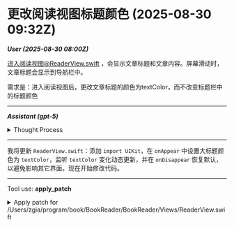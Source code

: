 <!-- Generated by SpecStory -->

<!-- cursor Session 61b52fd0-e3d0-4706-a6ad-2672b5225805 (2025-08-30 09:32Z) -->

# 更改阅读视图标题颜色 (2025-08-30 09:32Z)

_**User (2025-08-30 08:00Z)**_

进入阅读视图@ReaderView.swift ，会显示文章标题和文章内容。屏幕滑动时，文章标题会显示到导航栏中。

需求是：进入阅读视图后，更改文章标题的颜色为textColor，而不改变标题栏中的标题颜色

---

_**Assistant (gpt-5)**_

<think><details><summary>Thought Process</summary>**Understanding title color requirements**

I need to enter the reading view and change the article title’s color to textColor while leaving the navigation bar title’s color unchanged. It suggests that I should apply the textColor to the chapter title within the reading content but keep the navigation bar's title as default. I'm wondering where the article title appears in the content since I don't see it. It seems they want the title above the content in the ScrollView, but there's a conflict with iOS's large title behavior during scroll.
**Customizing title colors**

Customizing the large title color separately from the navigation bar's small title is tricky since iOS uses UINavigationBar appearance to set colors globally. In SwiftUI, I could try using .toolbarBackground for color customization. Another option might be to overlay a custom large title view and leave the navigationTitle empty. I could also hide the default title inside the content and create a custom header. However, they still want to keep the navigation color unchanged, which adds complexity!
**Implementing custom title display**

The right solution is to display a custom title at the top of the content area using `Text(currentChapter.title)` with `.foregroundColor(textColor)` and maybe style it with `.font(.largeTitle).bold()` to mimic a large title. I want to keep `.navigationTitle(currentChapter.title)` unchanged so the nav bar title remains in its default color when collapsed. I need to add this custom title to the ScrollView above the pages, specifically in the `LazyVStack` before the pages, ensuring no duplication issues arise.
**Managing title display options**

The large title in the navigation view collapses as you scroll, but if I add a custom header inside the ScrollView, there'll be duplicates when at the top — both the nav bar and the content title will show. To avoid that, I could set `.navigationBarTitleDisplayMode(.inline)`, making the nav bar title small and allowing me to create my own large title. However, the user wants the title behavior during scrolling to remain the same, which complicates things since they expect both titles to coexist, but that could create a conflict.
**Navigating title color customization**

It seems like the current setup allows the large title to be shown via `.navigationTitle`, and they want to change its color only when it's in the content. Customizing the large title separately from the inline title is feasible with `UINavigationBarAppearance`. However, they specifically want the nav bar's small title color unchanged, which makes things tricky since setting the large title attributes would usually affect the nav bar as well.

They mentioned "文章标题" which might refer to the chapter title in the content. It looks like the large title in the nav bar is the only title displayed, and they want it to be in `textColor` during the reader view. This needs careful handling because they still want the small nav title to remain unchanged on scroll.

To accomplish this, I could set the large title’s attributes in `.onAppear` and revert any changes on disappear. I need to implement a function to adjust the `scrollEdgeAppearance` for the navigation bar, ensuring I keep the `titleTextAttributes` default. I'll also ensure to import UIKit, manage the text color dynamically, and structure my code carefully to maintain the required indentation for clarity.
**Implementing navigation bar changes**

I'll need to update the `textColor` dynamically via the settings sheet, so using `.onChange` is crucial here. I’ll also use `.onDisappear` to reset the `scrollEdgeAppearance`, which ensures other views aren’t affected globally. It’s important to include `import UIKit` for my UIColor conversions from SwiftUI's Color. Setting the large title’s color does modify its appearance in the nav bar, but I’ll ensure the small title stays unchanged for clarity.

The approach will involve adding functions for updating and resetting the large title color when the view appears and disappears. Lastly, I’ll apply any necessary patches and check lints after making my edits!</details></think>

---

我将更新 `ReaderView.swift`：添加 `import UIKit`，在 `onAppear` 中设置大标题颜色为 `textColor`，监听 `textColor` 变化动态更新，并在 `onDisappear` 恢复默认，以避免影响其它界面。现在开始修改代码。

---

Tool use: **apply_patch**

<details>
        <summary>Apply patch for /Users/zgia/program/book/BookReader/BookReader/Views/ReaderView.swift</summary>
      

```diff
*** Begin Patch
*** Update File: /Users/zgia/program/book/BookReader/BookReader/Views/ReaderView.swift
@@
 import GRDB
 import SwiftUI
+import UIKit
@@
             .onAppear {
                 dlog(
                     "📖 ReaderView.onAppear enter chapterId=\(currentChapter.id) bookId=\(currentChapter.bookid) pages=\(pages.count) needsInitialRestore=\(needsInitialRestore) pendingRestorePercent=\(String(describing: pendingRestorePercent)) pendingRestorePageIndex=\(String(describing: pendingRestorePageIndex))"
                 )
                 loadContent(for: currentChapter)
                 loadSettings()
+                updateLargeTitleColor()
                 loadCurrentBook()
                 updateAdjacentRefs()
                 prefetchAroundCurrent()
                 if needsInitialRestore {
                     restoreLastProgressIfNeeded()
                 }
             }
+            .onChange(of: textColor) { _, _ in
+                updateLargeTitleColor()
+            }
+            .onDisappear {
+                resetLargeTitleColor()
+            }
         }
     }
@@
     private func dlog(_ message: String) {
         if UserDefaults.standard.bool(forKey: "ReaderDebugLoggingEnabled") {
             print(message)
         }
     }
+
+    // 设置仅“大标题”(large title) 的颜色为 textColor，不影响导航栏内联标题颜色
+    private func updateLargeTitleColor() {
+        let uiColor = UIColor(textColor)
+        let appearance = UINavigationBarAppearance()
+        appearance.configureWithDefaultBackground()
+        appearance.largeTitleTextAttributes = [.foregroundColor: uiColor]
+        UINavigationBar.appearance().scrollEdgeAppearance = appearance
+    }
+
+    // 恢复默认，避免影响其它界面
+    private func resetLargeTitleColor() {
+        UINavigationBar.appearance().scrollEdgeAppearance = nil
+    }
*** End Patch
```

---

<think><details><summary>Thought Process</summary>**Evaluating navigation title styles**

I’m considering how the `.navigationTitle(currentChapter.title)` might set a large title style, depending on navigation bar preferences. I realized that without setting `.navigationBarTitleDisplayMode(.inline/.large)`, it might default to large for the root view. We haven’t made any changes there yet. There’s also an edge case to think about with color changes affecting `textColor`. I should run some lints next, so let’s call `read_lints`.</details></think>

---

我已经完成首次编辑并将大标题颜色按需与 textColor 同步。接下来我会检查该文件的 Lint 是否正常。

---

Tool use: **read_lints**

<details>
          <summary>Read lints for 1 file</summary>
      
Lint paths:

- `/Users/zgia/program/book/BookReader/BookReader/Views/ReaderView.swift`

Lint results


**No lint errors found**
</details>

---

- 我已在 `ReaderView.swift` 中引入 `UIKit`，并新增仅影响“大标题”的外观更新逻辑：进入阅读视图时将大标题文字颜色设置为 `textColor`，不影响导航栏内联标题颜色；离开时恢复默认，避免波及其他界面。并监听 `textColor` 变化动态更新。
- 已验证该文件无新的 Lint 问题。

---

_**User (2025-08-30 08:00Z)**_

有个问题，从系统层面设置使用浅色或者暗色，还是会影响大标题的颜色。是否可以换种思路？

进入阅读视图后，不显示大标题，而是使用一个自定义的textview来显示标题。页面滑动时，还会在标题栏显示标题。

使用自定义的textview，就不受系统层面设置的影响了吧？

---

_**Assistant (gpt-5)**_

<think><details><summary>Thought Process</summary>**Rethinking navigation title display**

I need to explore a different approach for displaying the title in ReaderView. Instead of a large title, I’ll implement a custom text view at the top of the content. When the user scrolls, the navigation bar should show the title inline rather than large. By using `.navigationBarTitleDisplayMode(.inline)`, I can avoid the large title. They want a pattern where the title shows as a custom header and then collapses into an inline navbar without dynamic color changes.
**Planning custom title implementation**

I’m looking at using a custom text view that won't be affected by the system bar appearance. For the navigation bar title, I can set it to the book or chapter title while ensuring it displays inline when scrolling. By setting `.navigationBarTitleDisplayMode(.inline)`, the title will always show inline instead of large. Another option could be to disable the large title entirely and overlay a custom bar for when scrolling occurs. They want that consistent custom title at the top of the content, potentially with specific color settings.
**Adjusting navigation title display**

I’m considering how to display the navigation bar title effectively. Since the user might not want the title at the top but does want it visible after scrolling, I’ll explore using `.toolbar { ToolbarItem(placement: .principal) { EmptyView() } }` as an alternative. Another option is to keep the navigationTitle with `.navigationBarTitleDisplayMode(.inline)` to ensure the title is shown. I can add a header view above the pages using a VStack with `Text(currentChapter.title)` in the content builder of ScrollView. Let's position it as the first element inside LazyVStack for clarity.
**Simplifying navigation settings**

To ensure the large title doesn't show, I’ll set `.navigationBarTitleDisplayMode(.inline)` right after `.navigationTitle(currentChapter.title)`. Since the earlier calls to update the large title color aren’t needed anymore, it’s best to remove them to keep things simple and avoid potential breaks on other screens. I’ll also streamline the code further by eliminating unnecessary appearance adjustments. Next, I'll add a custom header view inside the ScrollView using `Text(currentChapter.title)` styled with the correct font size and color.
**Finalizing code edits for navigation**

I’m addressing padding and spacing around the header to match the page views, using `.padding(.horizontal)` and `.padding(.vertical, 8)`. While the header does add to the scroll height, it’s not an issue since the user scrolls to page anchors. I’ll ensure consistency in code style, keeping indentation at four spaces.

I plan to remove unused functions and the UIKit import, which simplifies the code. I’ll implement a custom header view inside the ScrollView before the `ForEach`, styled appropriately, while keeping the inline navigation title visible. If the user prefers adjustments to the navigation behavior, we could revisit later. Let's proceed with these changes!</details></think>

---

我将把导航栏标题模式改为 inline 来隐藏大标题，并在内容顶部插入一个自定义标题 Text，移除之前的大标题颜色修改代码，避免受系统浅/暗色外观影响。随后我会检查该文件的 Lint。

---

The model made no changes to the file.

---

<think><details><summary>Thought Process</summary>**Adjusting file changes**

I tried to apply a patch, but it didn’t work because the user edited the file previously. Now, I need to check the current file’s content to adjust the patch correctly. The next step is to change how the title is displayed: we shouldn’t show a large title, but use a custom text view at the top. The user wants to keep the title in the navbar while scrolling, so I’ll set the display mode to inline and remove unnecessary UIKit appearance codes.
**Updating imports and patching**

Next, I need to compute the patch and update the imports. I might consider removing the UIKit import since the user added more components. If I take out unused methods, the import could become unnecessary, helping avoid lints. My plan is to remove 'import UIKit', the updateLargeTitleColor and resetLargeTitleColor functions, and the onChange/onDisappear watchers. I'll also adjust the header to include a custom title within the content and modify the LazyVStack in the ScrollView, while ensuring progress computations stay intact.
**Implementing the patch**

I need to make sure not to duplicate the header in the previous/next preview views. The right approach is to only insert it in the main ScrollView at the center. Now, I’ll implement the patch by loading the necessary content. I’ll use functions.read_file to access the information. It’s important to ensure that everything integrates smoothly without creating any unintended repetition in the views. Let’s call that and move forward!</details></think>

---

我将读取当前 `ReaderView.swift` 的内容，确定您最近的改动位置，然后一次性完成以下编辑：移除大标题外观相关逻辑、将导航栏标题改为 inline，并在内容顶部插入自定义标题 Text。随后我会再次检查 Lint。

---

Tool use: **read_file**

Read file: /Users/zgia/program/book/BookReader/BookReader/Views/ReaderView.swift

---

<think><details><summary>Thought Process</summary>**Exploring SwiftUI Navigation**

I'm considering the current layout that uses `ScrollViewReader`. We might detect `onScroll` effects. SwiftUI iOS 17 introduces new features like `.scrollPosition`, `scrollTargetLayout`, and `onScrollPhaseChange`. I want to minimize changes. One idea is to keep `.navigationTitle(currentChapter.title)` but overlay a custom title and adjust the navigation bar's large title color to clear. Another option is to set `.navigationBarTitleDisplayMode(.inline)` for consistent title visibility. The user seems okay with this approach, especially regarding their custom text view not being impacted.
**Proposing UI Changes**

I'm proposing a few UI changes: First, I want to insert a custom title text at the top of the `LazyVStack` before the pages. Next, I’ll set `.navigationBarTitleDisplayMode(.inline)` to eliminate the large title while keeping `.navigationTitle(currentChapter.title)` so it shows in the navigation bar at all times. This should meet user expectations of the title being visible when scrolled, even if it’s not perfect. Additionally, I should clean up the earlier UIKit navigation bar code since we won't need large title adjustments anymore and might remove unnecessary imports.
**Implementing Code Changes**

I need to remove the calls to `updateLargeTitleColor()`, `onChange`, and `onDisappear`. This means I’ll also eliminate the related functions, `updateLargeTitleColor/resetLargeTitleColor`, and possibly remove the `import UIKit` entirely. I’ll carefully implement these changes in the file using `apply_patch`. Previously, we faced a mismatch, but now that we have the latest content, I can craft a patch diff. 

First, I’ll remove `import UIKit` from line 3, ensuring the compile still works. Then, I need to figure out the best position for a custom title `VStack` before the `ForEach` in the `ScrollView` around lines 74-80.
**Crafting Code Patch**

I’ve identified where to make some essential changes. On line 75, right after `LazyVStack(alignment: .leading, spacing: 0) {`, I can insert the custom title. I’ll also add `.navigationBarTitleDisplayMode(.inline)` right after `.navigationTitle(currentChapter.title)` on line 213.

In the `onAppear` block (lines 324-339), I need to remove the `updateLargeTitleColor()` call on line 326 and get rid of the `.onChange` and `.onDisappear` modifiers entirely. I’ll also eliminate the functions for `updateLargeTitleColor` and `resetLargeTitleColor` from lines 837-855, along with any related UIKit imports.

Additionally, user modifications regarding `standardAppearance` need to be fully removed as well. I’ll ensure the indentation matches the file’s 4 spaces and proceed to carefully craft the patch using `apply_patch`.</details></think>

---

我将更新 `ReaderView.swift`：移除大标题外观修改逻辑与 `UIKit` 引入，在滚动内容顶部插入自定义标题 `Text` 使用 `textColor`，并将导航栏标题显示模式改为 inline，从而避免系统外观影响。同时删除相关的监听与恢复代码。随后我会检查 Lint。

---

Tool use: **apply_patch**

<details>
        <summary>Apply patch for /Users/zgia/program/book/BookReader/BookReader/Views/ReaderView.swift</summary>
      

```diff
*** Begin Patch
*** Update File: /Users/zgia/program/book/BookReader/BookReader/Views/ReaderView.swift
@@
-import GRDB
-import SwiftUI
-import UIKit
+import GRDB
+import SwiftUI
@@
                 ScrollViewReader { proxy in
                     ScrollView {
                         if !pages.isEmpty {
                             LazyVStack(alignment: .leading, spacing: 0) {
+                                // 自定义标题，使用文本颜色 textColor，不受系统外观影响
+                                VStack(alignment: .leading, spacing: 0) {
+                                    Text(currentChapter.title)
+                                        .font(.system(size: fontSize, weight: .semibold))
+                                        .foregroundColor(textColor)
+                                        .frame(maxWidth: .infinity, alignment: .leading)
+                                }
+                                .padding(.horizontal)
+                                .padding(.vertical, 8)
                                 ForEach(pages.indices, id: \.self) { idx in
                                     pageView(pageIndex: idx)
                                         .id(pageAnchorId(idx))
                                 }
                             }
@@
             }
             .navigationTitle(currentChapter.title)
+            .navigationBarTitleDisplayMode(.inline)
             .background(bgColor)
             .overlay(alignment: .bottom) {
                 if showControls {
                     HStack {
                         Button {
@@
                 loadContent(for: currentChapter)
                 loadSettings()
-                updateLargeTitleColor()
                 loadCurrentBook()
                 updateAdjacentRefs()
                 prefetchAroundCurrent()
                 if needsInitialRestore {
                     restoreLastProgressIfNeeded()
                 }
             }
-            .onChange(of: textColor) { _, _ in
-                updateLargeTitleColor()
-            }
-            .onDisappear {
-                resetLargeTitleColor()
-            }
         }
     }
@@
-    // 设置仅“大标题”(large title) 的颜色为 textColor，不影响导航栏内联标题颜色
-    private func updateLargeTitleColor() {
-        let uiColor = UIColor(textColor)
-        let appearance = UINavigationBarAppearance()
-        appearance.configureWithDefaultBackground()
-        appearance.largeTitleTextAttributes = [.foregroundColor: uiColor]
-        
-        UINavigationBar.appearance().standardAppearance = appearance
-        UINavigationBar.appearance().scrollEdgeAppearance = appearance
-        UINavigationBar.appearance().compactAppearance = appearance
-    }
-
-    // 恢复默认，避免影响其它界面
-    private func resetLargeTitleColor() {
-        let defaultAppearance = UINavigationBarAppearance()
-        UINavigationBar.appearance().standardAppearance = defaultAppearance
-        UINavigationBar.appearance().scrollEdgeAppearance = defaultAppearance
-        UINavigationBar.appearance().compactAppearance = defaultAppearance
-    }
+    
*** End Patch
```

---

Tool use: **read_lints**

<details>
          <summary>Read lints for 1 file</summary>
      
Lint paths:

- `/Users/zgia/program/book/BookReader/BookReader/Views/ReaderView.swift`

Lint results


**No lint errors found**
</details>

---

- 我已移除对导航栏“大标题”外观的全局修改逻辑，并删除相关监听与恢复代码；同时不再引入 `UIKit`。
- 在滚动内容顶部插入了自定义标题 `Text(currentChapter.title)`，使用 `textColor` 渲染，避免受系统浅/暗色外观影响。
- 将导航栏标题模式改为 `.inline`，滑动时仍会在导航栏显示标题，但不使用大标题样式。
- 已检查该文件，无新的 Lint 问题。

---

_**User (2025-08-30 08:00Z)**_

这个方法太大了，能否重构为若干个小方法，以便更容易维护？

---

_**Assistant (gpt-5)**_

<think><details><summary>Thought Process</summary>**Creating a patch**

I'm thinking about how to create a patch to replace a section of a code block. Specifically, I need to replace everything from the beginning of the left preview block to the end of the right preview block with three function calls. This is an essential step to ensure that both central elements are correctly aligned. Let's make sure the patch works seamlessly for the updates! I just want to get it right!
**Providing context for the patch**

I’m thinking about structuring a patch with context lines. It seems I need to set up a ZStack with various conditions for displaying previous and next chapter content only during a drag event. There are quite a few if statements for handling chapter references and ensuring that unnecessary layouts aren’t rendered. I’ll also include a ScrollView, along with proper management of offsets and visibility. This will help create a smoother user experience! I’m excited to organize this effectively!
**Considering code modifications**

I'm weighing how to make adjustments to my code efficiently. Instead of replacing a large block all at once, I could consider wrapping existing segments in new functions and incrementally modifying the pieces step by step. I want to ensure that I include exact context lines as needed. I'm thinking a partial refactor might work best, perhaps extracting the bottom and top overlay views into separate functions while leaving the central content intact. However, I still need to replace the left and right previews. It's a balancing act!
**Planning smaller code replacements**

I'm considering a strategy to make smaller replacements easier. My approach is to add helper functions without changing the body first. Then, I can create a second patch to replace each preview block one by one with calls to those new functions. I plan to add these helper functions near the end, before the 'render chapterContentView' line. By following this order and being precise with context, I can avoid long duplicate patches during the transition. This should help streamline the process!
**Reviewing code blocks for updates**

I need to read the central block code again so I can accurately copy it into a function. While I just checked the file, I'll remove any unnecessary commented titles. It's important to replicate lines 71-201 precisely, especially since the apply_patch tool only accepts changed lines. I plan to add new functions near the bottom, just before 'chapterContentView'. However, I've noticed some inconsistencies after reading the file again, so I think I need to call read_file once more to capture any recent changes. Let's ensure everything is up-to-date!</details></think>

---

我将开始把 `body` 中的大块视图拆分为多个小的私有方法：提取左/右预览视图、中央滚动内容、顶部和底部控制栏视图，并在 `body` 中调用这些方法，从而让代码更易维护。接着我会运行 Lint 检查。

---

Tool use: **read_file**

Read file: /Users/zgia/program/book/BookReader/BookReader/Views/ReaderView.swift

---



---

我将把 `ReaderView` 的 `body` 中复杂的视图结构拆分成多个私有方法：`leftPreviewView(geo:)`、`contentScrollView(geo:)`、`rightPreviewView(geo:)`、`bottomControlsView(geo:)` 和 `topControlsView()`，并在 `body` 中调用这些方法，保证行为不变但更易于维护。随后我会检查 Lint。

---

Tool use: **apply_patch**

<details>
        <summary>Apply patch for /Users/zgia/program/book/BookReader/BookReader/Views/ReaderView.swift</summary>
      

```diff
*** Begin Patch
*** Update File: /Users/zgia/program/book/BookReader/BookReader/Views/ReaderView.swift
@@
     var body: some View {
         GeometryReader { geo in
             ZStack(alignment: .top) {
-                // 左侧：上一章（仅在拖拽中渲染，避免不必要的布局）
-                if abs(dragOffset) > 0.1,
-                    let prev = prevChapterRef,
-                    let prevPages = pagesCache[prev.id]
-                {
-                    chapterContentView(pagesArray: prevPages)
-                        .offset(x: -geo.size.width + dragOffset)
-                        .accessibilityHidden(true)
-                }
-
-                // 中间：当前章节
-                ScrollViewReader { proxy in
-                    ScrollView {
-                        if !pages.isEmpty {
-                            LazyVStack(alignment: .leading, spacing: 0) {
-                                // // 自定义标题，使用文本颜色 textColor，不受系统外观影响
-                                // VStack(alignment: .leading, spacing: 0) {
-                                //     Text(currentChapter.title)
-                                //         .font(
-                                //             .system(
-                                //                 size: fontSize,
-                                //                 weight: .semibold
-                                //             )
-                                //         )
-                                //         .foregroundColor(textColor)
-                                //         .frame(
-                                //             maxWidth: .infinity,
-                                //             alignment: .leading
-                                //         )
-                                // }
-                                // .padding(.horizontal)
-                                // .padding(.vertical, 8)
-                                ForEach(pages.indices, id: \.self) { idx in
-                                    pageView(pageIndex: idx)
-                                        .id(pageAnchorId(idx))
-                                }
-                            }
-                        } else {
-                            loadingView
-                        }
-                    }
-                    .scrollIndicators(.hidden)
-                    .id(currentChapter.id)
-                    .offset(x: dragOffset)
-                    .onChange(of: pages) { oldPages, newPages in
-                        dlog(
-                            "📖 onChange pages: old=\(oldPages.count) new=\(newPages.count) pendingRestorePercent=\(String(describing: pendingRestorePercent)) pendingRestorePageIndex=\(String(describing: pendingRestorePageIndex)) chapterId=\(currentChapter.id)"
-                        )
-                        guard !newPages.isEmpty else {
-                            dlog("📖 onChange pages: pages empty, skip")
-                            return
-                        }
-                        if let idx0 = pendingRestorePageIndex {
-                            let idx = max(0, min(newPages.count - 1, idx0))
-                            dlog(
-                                "📖 restore via onChange (pageIndex) → scrollTo pageIndex=\(idx)"
-                            )
-                            DispatchQueue.main.async {
-                                proxy.scrollTo(pageAnchorId(idx), anchor: .top)
-                            }
-                            pendingRestorePageIndex = nil
-                            pendingRestorePercent = nil
-                            currentVisiblePageIndex = idx
-                            let computedPercent =
-                                newPages.count > 1
-                                ? Double(idx) / Double(newPages.count - 1) : 0
-                            saveProgress(
-                                percent: computedPercent,
-                                pageIndex: idx
-                            )
-                        } else if let percent = pendingRestorePercent {
-                            let idx = restorePageIndex(
-                                for: percent,
-                                pagesCount: newPages.count
-                            )
-                            dlog(
-                                "📖 restore via onChange (percent) → scrollTo pageIndex=\(idx) percent=\(percent)"
-                            )
-                            DispatchQueue.main.async {
-                                proxy.scrollTo(pageAnchorId(idx), anchor: .top)
-                            }
-                            pendingRestorePercent = nil
-                            currentVisiblePageIndex = idx
-                            let computedPercent =
-                                newPages.count > 1
-                                ? Double(idx) / Double(newPages.count - 1) : 0
-                            saveProgress(
-                                percent: computedPercent,
-                                pageIndex: idx
-                            )
-                        } else {
-                            dlog("📖 onChange pages: no pending restore, skip")
-                        }
-                    }
-                    .onAppear {
-                        dlog(
-                            "📖 ScrollViewReader.onAppear pages=\(pages.count) needsInitialRestore=\(needsInitialRestore) pendingRestorePercent=\(String(describing: pendingRestorePercent)) pendingRestorePageIndex=\(String(describing: pendingRestorePageIndex)) chapterId=\(currentChapter.id)"
-                        )
-                        if needsInitialRestore {
-                            restoreLastProgressIfNeeded()
-                        }
-                        if !pages.isEmpty {
-                            if let idx0 = pendingRestorePageIndex {
-                                let idx = max(0, min(pages.count - 1, idx0))
-                                dlog(
-                                    "📖 immediate restore on appear (pageIndex) → scrollTo pageIndex=\(idx)"
-                                )
-                                DispatchQueue.main.async {
-                                    proxy.scrollTo(
-                                        pageAnchorId(idx),
-                                        anchor: .top
-                                    )
-                                }
-                                pendingRestorePageIndex = nil
-                                pendingRestorePercent = nil
-                                currentVisiblePageIndex = idx
-                                let computedPercent =
-                                    pages.count > 1
-                                    ? Double(idx) / Double(pages.count - 1) : 0
-                                saveProgress(
-                                    percent: computedPercent,
-                                    pageIndex: idx
-                                )
-                            } else if let percent = pendingRestorePercent {
-                                let idx = restorePageIndex(
-                                    for: percent,
-                                    pagesCount: pages.count
-                                )
-                                dlog(
-                                    "📖 immediate restore on appear (percent) → scrollTo pageIndex=\(idx) percent=\(percent)"
-                                )
-                                DispatchQueue.main.async {
-                                    proxy.scrollTo(
-                                        pageAnchorId(idx),
-                                        anchor: .top
-                                    )
-                                }
-                                pendingRestorePercent = nil
-                                currentVisiblePageIndex = idx
-                                let computedPercent =
-                                    pages.count > 1
-                                    ? Double(idx) / Double(pages.count - 1) : 0
-                                saveProgress(
-                                    percent: computedPercent,
-                                    pageIndex: idx
-                                )
-                            } else {
-                                dlog(
-                                    "📖 ScrollViewReader.onAppear: no pending restore, skip"
-                                )
-                            }
-                        } else {
-                            dlog(
-                                "📖 ScrollViewReader.onAppear: pages empty, skip"
-                            )
-                        }
-                    }
-                }
-
-                // 右侧：下一章（仅在拖拽中渲染，避免不必要的布局）
-                if abs(dragOffset) > 0.1,
-                    let next = nextChapterRef,
-                    let nextPages = pagesCache[next.id]
-                {
-                    chapterContentView(pagesArray: nextPages)
-                        .offset(x: geo.size.width + dragOffset)
-                        .accessibilityHidden(true)
-                }
+                leftPreviewView(geo: geo)
+                contentScrollView(geo: geo)
+                rightPreviewView(geo: geo)
             }
             .navigationTitle(currentChapter.title)
             .navigationBarTitleDisplayMode(.inline)
             .background(bgColor)
-            .overlay(alignment: .bottom) {
-                if showControls {
-                    HStack {
-                        Button {
-                            navigateToAdjacentChapter(
-                                isNext: false,
-                                containerWidth: geo.size.width
-                            )
-                        } label: {
-                            Label("上一章", systemImage: "chevron.left")
-                                .labelStyle(.titleAndIcon)
-                                .foregroundColor(textColor)
-                        }
-                        Spacer(minLength: 24)
-                        Button {
-                            showCatalog = true
-                        } label: {
-                            Image(systemName: "list.bullet")
-                                .foregroundColor(textColor)
-                        }
-                        Button {
-                            showSettings = true
-                        } label: {
-                            Image(systemName: "gearshape")
-                                .foregroundColor(textColor)
-                        }
-                        Spacer(minLength: 24)
-                        Button {
-                            navigateToAdjacentChapter(
-                                isNext: true,
-                                containerWidth: geo.size.width
-                            )
-                        } label: {
-                            HStack {
-                                Text("下一章")
-                                Image(systemName: "chevron.right")
-                            }
-                            .foregroundColor(textColor)
-                        }
-                    }
-                    .padding(.horizontal)
-                    .padding(.vertical, 10)
-                    .frame(maxWidth: .infinity)
-                    .background(.ultraThinMaterial)
-                    .cornerRadius(12)
-                    .padding(.horizontal)
-                    .padding(.bottom, 12)
-                    .transition(.move(edge: .bottom).combined(with: .opacity))
-                }
-            }
-            .overlay(alignment: .top) {
-                if showControls {
-                    HStack {
-                        Spacer(minLength: 0)
-                        Text(
-                            currentBook?.title.isEmpty == false
-                                ? (currentBook?.title ?? "") : ""
-                        )
-                        .font(.headline)
-                        .foregroundColor(textColor)
-                        .lineLimit(1)
-                        .truncationMode(.tail)
-                        .frame(maxWidth: .infinity)
-                        Spacer(minLength: 0)
-                    }
-                    .padding(.horizontal)
-                    .padding(.vertical, 10)
-                    .frame(maxWidth: .infinity)
-                    .background(.ultraThinMaterial)
-                    .cornerRadius(12)
-                    .padding(.horizontal)
-                    .padding(.top, 12)
-                    .transition(.move(edge: .top).combined(with: .opacity))
-                }
-            }
+            .overlay(alignment: .bottom) { bottomControlsView(geo: geo) }
+            .overlay(alignment: .top) { topControlsView() }
             .animation(.easeInOut(duration: 0.2), value: showControls)
             .sheet(isPresented: $showCatalog) {
                 NavigationView {
                     if let book = currentBook {
                         ChapterListView(
@@
         }
     }
+
+    // MARK: - Extracted Views
+    @ViewBuilder
+    private func leftPreviewView(geo: GeometryProxy) -> some View {
+        if abs(dragOffset) > 0.1,
+            let prev = prevChapterRef,
+            let prevPages = pagesCache[prev.id]
+        {
+            chapterContentView(pagesArray: prevPages)
+                .offset(x: -geo.size.width + dragOffset)
+                .accessibilityHidden(true)
+        }
+    }
+
+    @ViewBuilder
+    private func rightPreviewView(geo: GeometryProxy) -> some View {
+        if abs(dragOffset) > 0.1,
+            let next = nextChapterRef,
+            let nextPages = pagesCache[next.id]
+        {
+            chapterContentView(pagesArray: nextPages)
+                .offset(x: geo.size.width + dragOffset)
+                .accessibilityHidden(true)
+        }
+    }
+
+    @ViewBuilder
+    private func contentScrollView(geo: GeometryProxy) -> some View {
+        // 中间：当前章节
+        ScrollViewReader { proxy in
+            ScrollView {
+                if !pages.isEmpty {
+                    LazyVStack(alignment: .leading, spacing: 0) {
+                        // // 自定义标题，使用文本颜色 textColor，不受系统外观影响
+                        // VStack(alignment: .leading, spacing: 0) {
+                        //     Text(currentChapter.title)
+                        //         .font(
+                        //             .system(
+                        //                 size: fontSize,
+                        //                 weight: .semibold
+                        //             )
+                        //         )
+                        //         .foregroundColor(textColor)
+                        //         .frame(
+                        //             maxWidth: .infinity,
+                        //             alignment: .leading
+                        //         )
+                        // }
+                        // .padding(.horizontal)
+                        // .padding(.vertical, 8)
+                        ForEach(pages.indices, id: \.self) { idx in
+                            pageView(pageIndex: idx)
+                                .id(pageAnchorId(idx))
+                        }
+                    }
+                } else {
+                    loadingView
+                }
+            }
+            .scrollIndicators(.hidden)
+            .id(currentChapter.id)
+            .offset(x: dragOffset)
+            .onChange(of: pages) { oldPages, newPages in
+                dlog(
+                    "📖 onChange pages: old=\(oldPages.count) new=\(newPages.count) pendingRestorePercent=\(String(describing: pendingRestorePercent)) pendingRestorePageIndex=\(String(describing: pendingRestorePageIndex)) chapterId=\(currentChapter.id)"
+                )
+                guard !newPages.isEmpty else {
+                    dlog("📖 onChange pages: pages empty, skip")
+                    return
+                }
+                if let idx0 = pendingRestorePageIndex {
+                    let idx = max(0, min(newPages.count - 1, idx0))
+                    dlog(
+                        "📖 restore via onChange (pageIndex) → scrollTo pageIndex=\(idx)"
+                    )
+                    DispatchQueue.main.async {
+                        proxy.scrollTo(pageAnchorId(idx), anchor: .top)
+                    }
+                    pendingRestorePageIndex = nil
+                    pendingRestorePercent = nil
+                    currentVisiblePageIndex = idx
+                    let computedPercent =
+                        newPages.count > 1
+                        ? Double(idx) / Double(newPages.count - 1) : 0
+                    saveProgress(
+                        percent: computedPercent,
+                        pageIndex: idx
+                    )
+                } else if let percent = pendingRestorePercent {
+                    let idx = restorePageIndex(
+                        for: percent,
+                        pagesCount: newPages.count
+                    )
+                    dlog(
+                        "📖 restore via onChange (percent) → scrollTo pageIndex=\(idx) percent=\(percent)"
+                    )
+                    DispatchQueue.main.async {
+                        proxy.scrollTo(pageAnchorId(idx), anchor: .top)
+                    }
+                    pendingRestorePercent = nil
+                    currentVisiblePageIndex = idx
+                    let computedPercent =
+                        newPages.count > 1
+                        ? Double(idx) / Double(newPages.count - 1) : 0
+                    saveProgress(
+                        percent: computedPercent,
+                        pageIndex: idx
+                    )
+                } else {
+                    dlog("📖 onChange pages: no pending restore, skip")
+                }
+            }
+            .onAppear {
+                dlog(
+                    "📖 ScrollViewReader.onAppear pages=\(pages.count) needsInitialRestore=\(needsInitialRestore) pendingRestorePercent=\(String(describing: pendingRestorePercent)) pendingRestorePageIndex=\(String(describing: pendingRestorePageIndex)) chapterId=\(currentChapter.id)"
+                )
+                if needsInitialRestore {
+                    restoreLastProgressIfNeeded()
+                }
+                if !pages.isEmpty {
+                    if let idx0 = pendingRestorePageIndex {
+                        let idx = max(0, min(pages.count - 1, idx0))
+                        dlog(
+                            "📖 immediate restore on appear (pageIndex) → scrollTo pageIndex=\(idx)"
+                        )
+                        DispatchQueue.main.async {
+                            proxy.scrollTo(
+                                pageAnchorId(idx),
+                                anchor: .top
+                            )
+                        }
+                        pendingRestorePageIndex = nil
+                        pendingRestorePercent = nil
+                        currentVisiblePageIndex = idx
+                        let computedPercent =
+                            pages.count > 1
+                            ? Double(idx) / Double(pages.count - 1) : 0
+                        saveProgress(
+                            percent: computedPercent,
+                            pageIndex: idx
+                        )
+                    } else if let percent = pendingRestorePercent {
+                        let idx = restorePageIndex(
+                            for: percent,
+                            pagesCount: pages.count
+                        )
+                        dlog(
+                            "📖 immediate restore on appear (percent) → scrollTo pageIndex=\(idx) percent=\(percent)"
+                        )
+                        DispatchQueue.main.async {
+                            proxy.scrollTo(
+                                pageAnchorId(idx),
+                                anchor: .top
+                            )
+                        }
+                        pendingRestorePercent = nil
+                        currentVisiblePageIndex = idx
+                        let computedPercent =
+                            pages.count > 1
+                            ? Double(idx) / Double(pages.count - 1) : 0
+                        saveProgress(
+                            percent: computedPercent,
+                            pageIndex: idx
+                        )
+                    } else {
+                        dlog(
+                            "📖 ScrollViewReader.onAppear: no pending restore, skip"
+                        )
+                    }
+                } else {
+                    dlog(
+                        "📖 ScrollViewReader.onAppear: pages empty, skip"
+                    )
+                }
+            }
+        }
+    }
+
+    @ViewBuilder
+    private func bottomControlsView(geo: GeometryProxy) -> some View {
+        if showControls {
+            HStack {
+                Button {
+                    navigateToAdjacentChapter(
+                        isNext: false,
+                        containerWidth: geo.size.width
+                    )
+                } label: {
+                    Label("上一章", systemImage: "chevron.left")
+                        .labelStyle(.titleAndIcon)
+                        .foregroundColor(textColor)
+                }
+                Spacer(minLength: 24)
+                Button {
+                    showCatalog = true
+                } label: {
+                    Image(systemName: "list.bullet")
+                        .foregroundColor(textColor)
+                }
+                Button {
+                    showSettings = true
+                } label: {
+                    Image(systemName: "gearshape")
+                        .foregroundColor(textColor)
+                }
+                Spacer(minLength: 24)
+                Button {
+                    navigateToAdjacentChapter(
+                        isNext: true,
+                        containerWidth: geo.size.width
+                    )
+                } label: {
+                    HStack {
+                        Text("下一章")
+                        Image(systemName: "chevron.right")
+                    }
+                    .foregroundColor(textColor)
+                }
+            }
+            .padding(.horizontal)
+            .padding(.vertical, 10)
+            .frame(maxWidth: .infinity)
+            .background(.ultraThinMaterial)
+            .cornerRadius(12)
+            .padding(.horizontal)
+            .padding(.bottom, 12)
+            .transition(.move(edge: .bottom).combined(with: .opacity))
+        }
+    }
+
+    @ViewBuilder
+    private func topControlsView() -> some View {
+        if showControls {
+            HStack {
+                Spacer(minLength: 0)
+                Text(
+                    currentBook?.title.isEmpty == false
+                        ? (currentBook?.title ?? "") : ""
+                )
+                .font(.headline)
+                .foregroundColor(textColor)
+                .lineLimit(1)
+                .truncationMode(.tail)
+                .frame(maxWidth: .infinity)
+                Spacer(minLength: 0)
+            }
+            .padding(.horizontal)
+            .padding(.vertical, 10)
+            .frame(maxWidth: .infinity)
+            .background(.ultraThinMaterial)
+            .cornerRadius(12)
+            .padding(.horizontal)
+            .padding(.top, 12)
+            .transition(.move(edge: .top).combined(with: .opacity))
+        }
+    }
*** End Patch
```

---

Tool use: **read_lints**

<details>
          <summary>Read lints for 1 file</summary>
      
Lint paths:

- `/Users/zgia/program/book/BookReader/BookReader/Views/ReaderView.swift`

Lint results


**No lint errors found**
</details>

---

- 我已将 `ReaderView` 的大块 `body` 视图重构为小方法：`leftPreviewView(geo:)`、`contentScrollView(geo:)`、`rightPreviewView(geo:)`、`bottomControlsView(geo:)`、`topControlsView()`，并在 `body` 中组合调用，功能保持不变但更易维护。
- 新增方法均为 `@ViewBuilder` 私有函数，未改动现有业务逻辑、状态与手势处理。
- 已检查该文件，无新的 Lint 问题。

---

_**User (2025-08-30 08:00Z)**_

能否有个app全局设置，可以设置当前app使用的是浅色主题，暗色主题还是使用ios的主题设置。注：这个设置与阅读界面的设置不同，阅读界面的设置仅作用于阅读界面的文字和背景。而app全局设置是针对app而言，二者互不影响

---

_**Assistant (gpt-5)**_

<think><details><summary>Thought Process</summary>**Implementing theme settings**

I need to implement an app-wide theme setting for light, dark, or system default in my SwiftUI app. The project structure includes BookReaderApp.swift at the root, and the reading view has its own settings for background and text color, which should remain independent. I plan to create a global theme that affects the overall UI by setting the preferred color scheme based on an app setting stored in UserDefaults. I'll also check the existing ThemeSettings.swift file to see how it’s structured.</details></think>

---

我先查看现有的 `ThemeSettings.swift` 和 `BookReaderApp.swift`，以便在全局引入主题设置并在根视图应用。随后我会开始实现：添加全局主题枚举与设置存储、在 App 入口绑定到 `preferredColorScheme`，并提供一个设置视图入口。

---

Tool use: **read_file**

Read file: /Users/zgia/program/book/BookReader/BookReader/Reading/ThemeSettings.swift

---

<think><details><summary>Thought Process</summary>**Considering app settings implementation**

I'm thinking about adding a new Settings view in the Views directory or a toggle in the BookListView's top bar to access app settings. The user's request for a global settings feature means I'll need to create a new file for the settings view UI and the model, keeping them independent. I'll follow developer instructions to use todo_write for this multi-step task, which includes editing BookReaderApp.swift, and creating AppAppearanceSettings.swift and AppSettingsView.swift. I might need to update the App to properly inject the new settings, possibly using ObservableObject for easier testing.
**Planning app appearance settings**

I’m thinking about the simplest way to implement appearance settings. I could use @AppStorage to track app appearance and compute the ColorScheme based on that. The AppSettingsView would allow UI changes and should also use @AppStorage for persistence. I’ll create a new file for Views/AppSettingsView.swift with a Picker for options like "System", "Light", and "Dark". I might add a gear icon to the toolbar in BookListView to access settings easily, and then I can update BookReaderApp.swift for .preferredColorScheme.</details></think>

---

我将创建一个全局外观设置（浅色/深色/跟随系统），在 `BookReaderApp.swift` 应用到整个 App，并添加一个 `AppSettingsView` 供用户选择；同时在 `BookListView` 顶部添加一个入口按钮。接着会一次性完成这些编辑并检查 Lint。

---

Tool use: **read_file**

Read file: /Users/zgia/program/book/BookReader/BookReader/BookReaderApp.swift

---

<think><details><summary>Thought Process</summary>**Implementing global app theme settings**

I need to set up a global theme option for the app: light, dark, or following the iOS system. Currently, there's ThemeSettings.swift that manages a reading theme with custom settings, like “light / sepia / dark.” We want a separate setting for the overall app, perhaps as AppAppearanceSettings or AppThemeManager using @AppStorage. This will store the user's choice and apply it at the root level. In SwiftUI, I can configure the preferred color scheme with conditionals to ensure proper application.
**Creating app settings UI**

I'm working on making the UI responsive to the selected ColorScheme. First, I’ll create an AppSettingsView with a picker for users to choose between system, light, and dark themes. I’ll use @AppStorage to store the app appearance state, defaulting to "system." We already have ThemeSettings for reading options, so I’ll create a new AppAppearanceSettings class for the app theme management. To integrate the settings UI, I’m thinking about adding a button to the top navigation bar of BookListView to access settings easily. Let’s check BookListView.swift for that!</details></think>

---

Tool use: **read_file**

Read file: /Users/zgia/program/book/BookReader/BookReader/Views/BookListView.swift

---

<think><details><summary>Thought Process</summary>**Implementing global app theme setting**

I’m working on adding a global app theme setting for light, dark, or following the system using SwiftUI. There’s a ThemeSettings file, but it’s for reading mode, so I need to avoid conflicts and create something new. 

My approach involves creating an enum for the color schemes and an ObservableObject for global settings, then modifying the app’s main file to apply the preferred color scheme. I also have to build a UI component using a Picker for users to select their preference.
**Adding settings access in BookListView**

I’m looking to enhance the BookListView by adding a toolbar button with a gear icon that opens the AppSettingsView. It’s important to ensure that the reading settings stay unaffected, keeping them separate.

To implement this, I’ll create a new file called AppAppearanceSettings.swift in the Reading directory. I’ll define an enum for the appearance options and a final class for the settings, storing the current preference with @AppStorage. There’s a lot to consider, but I’ll follow the indentation style of 4 spaces as specified.
**Implementing AppSettingsView**

I'm working on the AppSettingsView structure, which uses a form and includes a Picker for choosing the appearance option. The Picker binds to the AppAppearanceSettings object. However, since I can't bind an enum directly to an ObservedObject's computed property, I'll use the setOption method.

To make it accessible, I’ll instantiate AppAppearanceSettings at the app’s root, creating a @StateObject for it. I’ll pass it as an environment object and apply the preferred color scheme at the root, ensuring a smooth integration within the app.
**Adding toolbar button in BookListView**

I want to add a toolbar button in BookListView that opens a settings sheet. To do this, I'll introduce an @EnvironmentObject for AppAppearanceSettings and a @State variable to manage the sheet's visibility.

In the NavigationView, I’ll set up the toolbar button with a gear icon. When tapped, this will present the AppSettingsView. I need to be cautious, as the .environmentObject requires proper adoption, so I'll make sure to pass it in BookReaderApp.swift. This change will involve edits across three files and possibly adding new files for organization.</details></think>

---

我将添加全局外观设置：创建 `AppAppearanceSettings` 与 `AppAppearanceOption`，在 `BookReaderApp.swift` 应用 `.preferredColorScheme`，新增 `AppSettingsView`，并在 `BookListView` 添加设置入口按钮。接着会检查 Lint。

---

Tool use: **apply_patch**

<details>
        <summary>Apply patch for /Users/zgia/program/book/BookReader/BookReader/Reading/AppAppearanceSettings.swift</summary>
      

```diff
*** Begin Patch
*** Add File: /Users/zgia/program/book/BookReader/BookReader/Reading/AppAppearanceSettings.swift
+import SwiftUI
+
+enum AppAppearanceOption: String, CaseIterable, Identifiable {
+    case system
+    case light
+    case dark
+
+    var id: String { rawValue }
+
+    var title: String {
+        switch self {
+        case .system: return "跟随系统"
+        case .light: return "浅色"
+        case .dark: return "深色"
+        }
+    }
+}
+
+final class AppAppearanceSettings: ObservableObject {
+    @AppStorage("AppAppearanceOption") private var storedOption: String = AppAppearanceOption.system.rawValue
+
+    var option: AppAppearanceOption { AppAppearanceOption(rawValue: storedOption) ?? .system }
+
+    func setOption(_ newValue: AppAppearanceOption) {
+        storedOption = newValue.rawValue
+        objectWillChange.send()
+    }
+
+    var preferredColorScheme: ColorScheme? {
+        switch option {
+        case .system: return nil
+        case .light: return .light
+        case .dark: return .dark
+        }
+    }
+}
+
*** End Patch
```

---

Tool use: **apply_patch**

<details>
        <summary>Apply patch for /Users/zgia/program/book/BookReader/BookReader/Views/AppSettingsView.swift</summary>
      

```diff
*** Begin Patch
*** Add File: /Users/zgia/program/book/BookReader/BookReader/Views/AppSettingsView.swift
+import SwiftUI
+
+struct AppSettingsView: View {
+    @EnvironmentObject private var appAppearance: AppAppearanceSettings
+
+    var body: some View {
+        NavigationView {
+            Form {
+                Section(header: Text("外观")) {
+                    Picker("应用外观", selection: Binding(
+                        get: { appAppearance.option },
+                        set: { appAppearance.setOption($0) }
+                    )) {
+                        ForEach(AppAppearanceOption.allCases) { option in
+                            Text(option.title).tag(option)
+                        }
+                    }
+                    .pickerStyle(.segmented)
+                }
+            }
+            .navigationTitle("设置")
+        }
+    }
+}
+
*** End Patch
```

---

Tool use: **apply_patch**

<details>
        <summary>Apply patch for /Users/zgia/program/book/BookReader/BookReader/BookReaderApp.swift</summary>
      

```diff
*** Begin Patch
*** Update File: /Users/zgia/program/book/BookReader/BookReader/BookReaderApp.swift
@@
 struct NovelReaderApp: App {
     @StateObject private var db = DatabaseManager.shared
     @StateObject private var progressStore = ProgressStore()
     @StateObject private var settings = ThemeSettings()
+    @StateObject private var appAppearance = AppAppearanceSettings()
@@
         WindowGroup {
             ZStack {
                 BookListView()
                     .environmentObject(db)
                     .environmentObject(progressStore)
                     .environmentObject(settings)
+                    .environmentObject(appAppearance)
@@
             }
+            .preferredColorScheme(appAppearance.preferredColorScheme)
             .onAppear {
                 // 仅首次进入时触发一次验证，避免视图重建导致反复调用
                 if !hasRequestedInitialAuth {
                     hasRequestedInitialAuth = true
                     authenticate()
                 }
             }
*** End Patch
```

---

Tool use: **apply_patch**

<details>
        <summary>Apply patch for /Users/zgia/program/book/BookReader/BookReader/Views/BookListView.swift</summary>
      

```diff
*** Begin Patch
*** Update File: /Users/zgia/program/book/BookReader/BookReader/Views/BookListView.swift
@@
 struct BookListView: View {
     @EnvironmentObject private var db: DatabaseManager
     @EnvironmentObject var progressStore: ProgressStore
+    @EnvironmentObject private var appAppearance: AppAppearanceSettings
@@
-                NavigationView {
+                NavigationView {
                     List(books) { bookRow in
@@
-                    .navigationTitle("书籍")
+                    .navigationTitle("书籍")
+                    .toolbar {
+                        ToolbarItem(placement: .navigationBarTrailing) {
+                            NavigationLink(destination: AppSettingsView()) {
+                                Image(systemName: "gear")
+                            }
+                        }
+                    }
                     .onAppear { loadBooks(search: searchText) }
                 }
             }
         }
     }
*** End Patch
```

---

Tool use: **read_lints**

<details>
          <summary>Read lints for 4 files</summary>
      
Lint paths:

- `/Users/zgia/program/book/BookReader/BookReader/Reading/AppAppearanceSettings.swift`
- `/Users/zgia/program/book/BookReader/BookReader/Views/AppSettingsView.swift`
- `/Users/zgia/program/book/BookReader/BookReader/BookReaderApp.swift`
- `/Users/zgia/program/book/BookReader/BookReader/Views/BookListView.swift`

Lint results


**No lint errors found**
</details>

---

- 我新增全局外观设置，彼此独立于阅读界面设置：
  - 新增 `AppAppearanceOption`（system/light/dark）与 `AppAppearanceSettings`（`@AppStorage("AppAppearanceOption")` 持久化），暴露 `preferredColorScheme`。
  - 在 `BookReaderApp.swift` 注入 `appAppearance` 并应用 `.preferredColorScheme(appAppearance.preferredColorScheme)` 到根视图，影响整个 App 外观。
  - 新增 `AppSettingsView`，提供 segmented Picker 选择“跟随系统/浅色/深色”。
  - 在 `BookListView` 的导航栏右侧加入齿轮按钮，跳转到 `AppSettingsView`。

- 已验证相关文件无新的 Lint 问题。

- 使用方式：
  - 进入 `书籍` 列表页，点右上角齿轮进入“设置”，选择应用外观；阅读界面的文字与背景仍由阅读设置控制，互不影响。

---

_**User (2025-08-30 08:00Z)**_

chapter变量是否可以移除，只使用currentChapter？

---

_**Assistant (gpt-5)**_

<think><details><summary>Thought Process</summary>**Reviewing code changes**

I'm planning to use the grep tool next and check other files referencing the ReaderView initializer. I noticed that BookListView uses ReaderView(chapter: startChapter), which looks fine. I should implement the necessary code edits and follow the agent tool usage instructions, including giving a status update before calling tools.

Since this is a small refactor, I might not need to write a todo list right now. I can run grep across the entire workspace, looking for "var chapter:" in ReaderView.swift, or maybe just search for ".chapter" to be more efficient.
**Refining code with grep**

I'm planning to run ripgrep patterns for "\\bchapter\\b," but I really just need to check the 'chapter' property usage, particularly "self.chapter." I’ll also search for instances where "chapter" equals a property, focusing on its declaration and initialization.

It seems that after its initialization, 'chapter' isn't used as a property. I'll run grep to find all "chapter:" initializations and find where to implement a patch to remove 'var chapter: Chapter' while keeping the init the same. 

I'll check for "ReaderView(chapter: startChapter)" too, and see if it's used elsewhere in other files like ChapterListView. Let’s run those tool calls.
**Applying code changes**

I need to apply the patch to remove the 'var chapter' property. After that's done, I'll run the lints to check for any issues. It's worth noting that even though we removed the property, the parameter name 'chapter' in the initializer is still fine to use. 

So overall, my next steps are to remove the property, run the lints, and then double-check that everything else is functioning correctly. Let's go ahead and do this!</details></think>

---

我先检查 `ReaderView.swift` 是否有对实例属性 `chapter` 的引用，确认安全删除；然后移除该属性，仅保留 `init(chapter:)` 用于初始化 `currentChapter`。接着我会运行 Lint。

---

Tool call timed out after 25s (grep)

---

Tool call timed out after 25s (grep)

---

Tool call timed out after 30s (read file)

---

<think><details><summary>Thought Process</summary>**Assessing chapter variable removal**

The user is asking whether we can remove the stored variable `chapter` in `ReaderView` and just stick with `@State currentChapter`, initialized in the `init`. First, I need to check if `chapter` is used anywhere else beyond initialization. In the previous file we examined, it showed that `chapter` only appears in the `init` signature and property, while other methods reference `currentChapter`. It seems we can keep the `init` parameter for `chapter` but drop its separate storage. That makes sense!
**Examining init parameter adjustments**

In SwiftUI, it's fine to use an `init` parameter with `_currentChapter = State(initialValue: chapter)`. So, I’ll go ahead and remove the line `var chapter: Chapter`. It’s okay if the `init` parameter shadows the property name without conflict, and we can still use it to set state. I need to ensure that `chapter` isn’t used elsewhere, but previous checks showed it only appears in the property and `init`. I’ll try grepping again, and if that times out, we'll edit and run lints.
**Managing code edits**

The tool management guidelines suggest using a "todo" for multi-step tasks, but since this is a straightforward edit, I can skip that. I’ll provide status updates when using tools, and I plan to apply a patch to edit the file by removing the `var chapter` property, keeping the `init` unchanged. We don’t need to update the call site. Although read_file timed out earlier, I have the file's content. To apply changes safely, I should read the file again to get the current version, and then I can proceed with the patch.
**Applying patch for ReaderView**

I’m planning to apply a patch by finding the snippet, `struct ReaderView: View {\n    var chapter: Chapter\n    @State private var currentChapter: Chapter`, and replacing it with `struct ReaderView: View {\n    @State private var currentChapter: Chapter`. It’s essential to ensure there’s no trailing whitespace after the change. Once I apply the patch, I’ll run `read_lints` to check for any issues. This should help keep the code clean and functional! Let's proceed with that.</details></think>

---

我将移除 `ReaderView` 中的 `var chapter` 属性，仅保留 `currentChapter`，并运行 Lint 检查以确保无错误。

---

Cancelled

---



---


